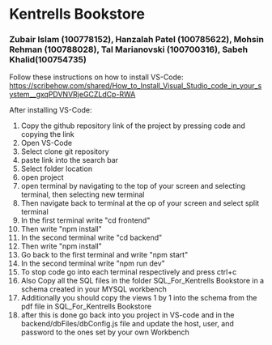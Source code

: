 # Kentrells Bookstore

### Zubair Islam (100778152), Hanzalah Patel (100785622), Mohsin Rehman (100788028), Tal Marianovski (100700316), Sabeh Khalid(100754735)

Follow these instructions on how to install VS-Code: https://scribehow.com/shared/How_to_Install_Visual_Studio_code_in_your_system__gxqPDVNVRjeGCZLdCp-RWA

After installing VS-Code:
1) Copy the github repository link of the project by pressing code and copying the link
2) Open VS-Code
3) Select clone git repository
4) paste link into the search bar
5) Select folder location
6) open project
7) open terminal by navigating to the top of your screen and selecting terminal, then selecting new terminal
8) Then navigate back to terminal at the op of your screen and select split terminal
9) In the first terminal write "cd frontend"
10) Then write "npm install"
11) In the second terminal write "cd backend"
12) Then write "npm install"
13) Go back to the first terminal and write "npm start"
14) In the second terminal write "npm run dev"
15) To stop code go into each terminal respectively and press ctrl+c
16) Also Copy all the SQL files in the folder SQL_For_Kentrells Bookstore in a schema created in your MYSQL workbench
17) Additionally you should copy the views 1 by 1 into the schema from the pdf file in SQL_For_Kentrells Bookstore
18) after this is done go back into you project in VS-code and in the backend/dbFiles/dbConfig.js file and update the host, user, and password to the ones set by your own Workbench